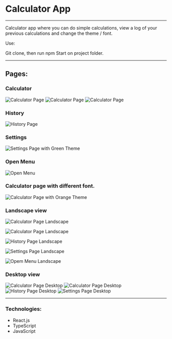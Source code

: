 # Calculator App
---

Calculator app where you can do simple calculations, view a log of your previous calculations and change the theme / font.

Use:

Git clone, then run npm Start on project folder.

---
## Pages:
### Calculator
![Calculator Page](public/imgs/readme/calculator_01.jpg)
![Calculator Page](public/imgs/readme/calculator_02.jpg)
![Calculator Page](public/imgs/readme/calculator_03.jpg)
### History
![History Page](public/imgs/readme/calculator_04.jpg)
### Settings
![Settings Page with Green Theme](public/imgs/readme/calculator_05.jpg)
### Open Menu
![Open Menu](public/imgs/readme/calculator_07.jpg)

### Calculator page with different font.
![Calculator Page with Orange Theme](public/imgs/readme/calculator_06.jpg)

### Landscape view
![Calculator Page Landscape](public/imgs/readme/landscape/calculatorL_01.jpg)

![Calculator Page Landscape](public/imgs/readme/landscape/calculatorL_02.jpg)

![History Page Landscape](public/imgs/readme/landscape/calculatorL_03.jpg)

![Settings Page Landscape](public/imgs/readme/landscape/calculatorL_04.jpg)

![Opem Menu Landscape](public/imgs/readme/landscape/calculatorL_05.jpg)

### Desktop view
![Calculator Page Desktop](public/imgs/readme/desktop/calculatorD_01.jpg)
![Calculator Page Desktop](public/imgs/readme/desktop/calculatorD_02.jpg)
![History Page Desktop](public/imgs/readme/desktop/calculatorD_03.jpg)
![Settings Page Desktop](public/imgs/readme/desktop/calculatorD_04.jpg)

---
### Technologies:
- React.js
- TypeScript
- JavaScript